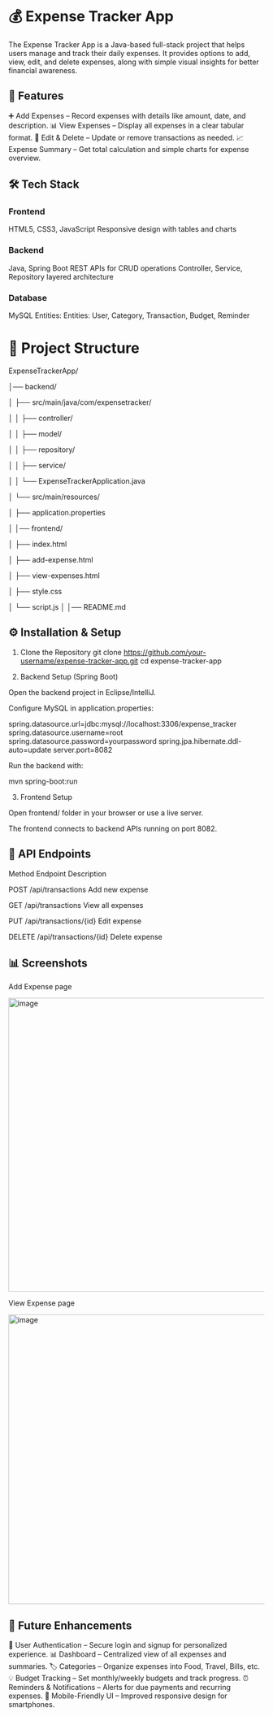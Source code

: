 # 💰 Expense Tracker App

The Expense Tracker App is a Java-based full-stack project that helps users manage and track their daily expenses. It provides options to add, view, edit, and delete expenses, along with simple visual insights for better financial awareness.

## 🚀 Features

➕ Add Expenses – Record expenses with details like amount, date, and description.
📊 View Expenses – Display all expenses in a clear tabular format.
📝 Edit & Delete – Update or remove transactions as needed.
📈 Expense Summary – Get total calculation and simple charts for expense overview.

## 🛠️ Tech Stack
### Frontend

HTML5, CSS3, JavaScript
Responsive design with tables and charts

### Backend

Java, Spring Boot
REST APIs for CRUD operations
Controller, Service, Repository layered architecture

### Database

MySQL
Entities: Entities: User, Category, Transaction, Budget, Reminder

# 📂 Project Structure

ExpenseTrackerApp/

│── backend/

│   ├── src/main/java/com/expensetracker/

│   │   ├── controller/

│   │   ├── model/

│   │   ├── repository/

│   │   ├── service/

│   │   └── ExpenseTrackerApplication.java

│   └── src/main/resources/

│       ├── application.properties

│
│── frontend/

│   ├── index.html

│   ├── add-expense.html

│   ├── view-expenses.html

│   ├── style.css

│   └── script.js
│
│── README.md


## ⚙️ Installation & Setup
1. Clone the Repository
git clone https://github.com/your-username/expense-tracker-app.git
cd expense-tracker-app

2. Backend Setup (Spring Boot)

Open the backend project in Eclipse/IntelliJ.

Configure MySQL in application.properties:

spring.datasource.url=jdbc:mysql://localhost:3306/expense_tracker
spring.datasource.username=root
spring.datasource.password=yourpassword
spring.jpa.hibernate.ddl-auto=update
server.port=8082


Run the backend with:

mvn spring-boot:run

3. Frontend Setup

Open frontend/ folder in your browser or use a live server.

The frontend connects to backend APIs running on port 8082.

## 🔗 API Endpoints

Method	Endpoint	Description

POST	/api/transactions	Add new expense

GET	/api/transactions	View all expenses

PUT	/api/transactions/{id}	Edit expense

DELETE	/api/transactions/{id}	Delete expense

## 📊 Screenshots
Add Expense page

<img width="1042" height="578" alt="image" src="https://github.com/user-attachments/assets/56f6049c-134d-404d-8848-7581ac4c800f" />

View Expense page

<img width="1031" height="570" alt="image" src="https://github.com/user-attachments/assets/dce252e5-2f9e-44ce-85ce-0884556e66f7" />

## 🌟 Future Enhancements

🔐 User Authentication – Secure login and signup for personalized experience.
📊 Dashboard – Centralized view of all expenses and summaries.
🏷️ Categories – Organize expenses into Food, Travel, Bills, etc.
💡 Budget Tracking – Set monthly/weekly budgets and track progress.
⏰ Reminders & Notifications – Alerts for due payments and recurring expenses.
📱 Mobile-Friendly UI – Improved responsive design for smartphones.






